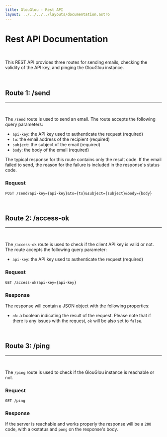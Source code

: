 ```yaml
---
title: GlouGlou - Rest API
layout: ../../../../layouts/documentation.astro
---
```


# Rest API Documentation
<br>

This REST API provides three routes for sending emails, checking the validity of the API key, and pinging the GlouGlou instance. 

<br>
<h2 style="color: var(--accent);">Route 1: /send</h2>
<hr>
<br>

The `/send` route is used to send an email. The route accepts the following query parameters:

- `api-key`: the API key used to authenticate the request (required)
- `to`: the email address of the recipient (required)
- `subject`: the subject of the email (required)
- `body`: the body of the email (required)

The typical response for this route contains only the result code. If the email failed to send, the reason for the failure is included in the response's status code.

### Request

```
POST /send?api-key={api-key}&to={to}&subject={subject}&body={body}
```

<br>
<h2 style="color: var(--accent);">Route 2: /access-ok</h2>
<hr>
<br>

The `/access-ok` route is used to check if the client API key is valid or not. The route accepts the following query parameter:

- `api-key`: the API key used to authenticate the request (required)

### Request

```
GET /access-ok?api-key={api-key}
```

### Response

The response will contain a JSON object with the following properties:

- `ok`: a boolean indicating the result of the request. Please note that if there is any issues with the request, `ok` will be also set to `false`.

<br>
<h2 style="color: var(--accent);">Route 3: /ping</h2>
<hr>
<br>

The `/ping` route is used to check if the GlouGlou instance is reachable or not.

### Request

```
GET /ping
```

### Response

If the server is reachable and works properly the response will be a `200` code, with a `OK`status and `pong` on the response's body.
